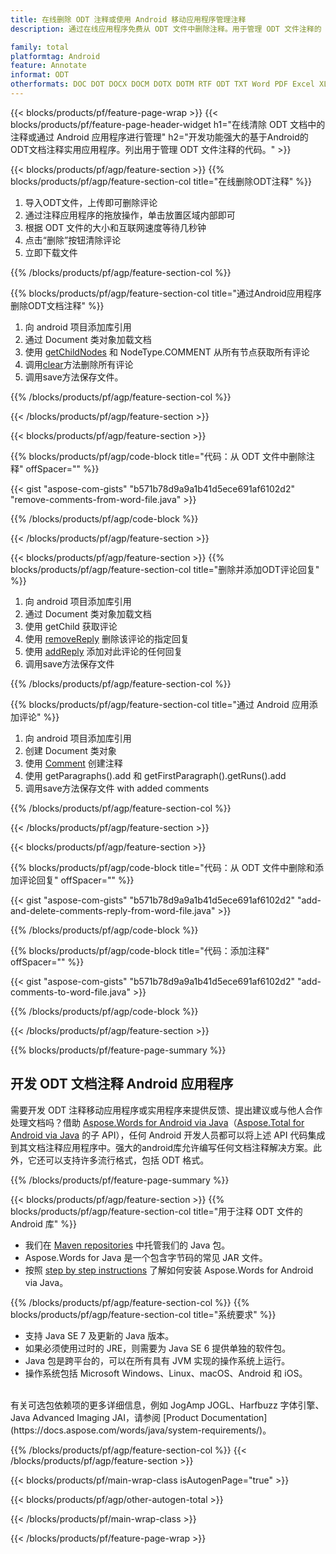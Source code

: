 ```yaml
---
title: 在线删除 ODT 注释或使用 Android 移动应用程序管理注释
description: 通过在线应用程序免费从 ODT 文件中删除注释。用于管理 ODT 文件注释的 Android API 代码。

family: total
platformtag: Android
feature: Annotate
informat: ODT
otherformats: DOC DOT DOCX DOCM DOTX DOTM RTF ODT TXT Word PDF Excel XLS XLSX XLSB XLSM XLT XLTX XLTM CSV TSV ODS Powerpoint PPT PPS PPTX POTX PPSX PPTM PPSM POTM ODP
---
```

{{< blocks/products/pf/feature-page-wrap >}}
{{< blocks/products/pf/feature-page-header-widget h1="在线清除 ODT 文档中的注释或通过 Android 应用程序进行管理" h2="开发功能强大的基于Android的ODT文档注释实用应用程序。列出用于管理 ODT 文件注释的代码。" >}}

{{< blocks/products/pf/agp/feature-section >}}
{{% blocks/products/pf/agp/feature-section-col title="在线删除ODT注释" %}}

1. 导入ODT文件，上传即可删除评论
1. 通过注释应用程序的拖放操作，单击放置区域内部即可
1. 根据 ODT 文件的大小和互联网速度等待几秒钟
1. 点击“删除”按钮清除评论
1. 立即下载文件

{{% /blocks/products/pf/agp/feature-section-col %}}

{{% blocks/products/pf/agp/feature-section-col title="通过Android应用程序删除ODT文档注释" %}}

1. 向 android 项目添加库引用
1. 通过 Document 类对象加载文档
1. 使用 [getChildNodes](https://reference.aspose.com/words/java/com.aspose.words/document/#getChildNodes) 和 NodeType.COMMENT 从所有节点获取所有评论
1. 调用[clear](https://reference.aspose.com/words/java/com.aspose.words/nodecollection/#clear)方法删除所有评论
1. 调用save方法保存文件。

{{% /blocks/products/pf/agp/feature-section-col %}}

{{< /blocks/products/pf/agp/feature-section >}}

{{< blocks/products/pf/agp/feature-section >}}

{{% blocks/products/pf/agp/code-block title="代码：从 ODT 文件中删除注释" offSpacer="" %}}

{{< gist "aspose-com-gists" "b571b78d9a9a1b41d5ece691af6102d2" "remove-comments-from-word-file.java" >}}

{{% /blocks/products/pf/agp/code-block %}}

{{< /blocks/products/pf/agp/feature-section >}}


{{< blocks/products/pf/agp/feature-section >}}
{{% blocks/products/pf/agp/feature-section-col title="删除并添加ODT评论回复" %}}

1. 向 android 项目添加库引用
1. 通过 Document 类对象加载文档
1. 使用 getChild 获取评论
1. 使用 [removeReply](https://reference.aspose.com/words/java/com.aspose.words/comment/#removeReply-com.aspose.words.Comment) 删除该评论的指定回复
1. 使用 [addReply](https://reference.aspose.com/words/java/com.aspose.words/comment/#addReply-java.lang.String-java.lang.String-java.util.Date-java.lang.String) 添加对此评论的任何回复
1. 调用save方法保存文件

{{% /blocks/products/pf/agp/feature-section-col %}}

{{% blocks/products/pf/agp/feature-section-col title="通过 Android 应用添加评论" %}}

1. 向 android 项目添加库引用
1. 创建 Document 类对象
1. 使用 [Comment](https://reference.aspose.com/words/java/com.aspose.words/comment/) 创建注释
1. 使用 getParagraphs().add 和 getFirstParagraph().getRuns().add
1. 调用save方法保存文件 with added comments

{{% /blocks/products/pf/agp/feature-section-col %}}

{{< /blocks/products/pf/agp/feature-section >}}

{{< blocks/products/pf/agp/feature-section >}}

{{% blocks/products/pf/agp/code-block title="代码：从 ODT 文件中删除和添加评论回复" offSpacer="" %}}

{{< gist "aspose-com-gists" "b571b78d9a9a1b41d5ece691af6102d2" "add-and-delete-comments-reply-from-word-file.java" >}}

{{% /blocks/products/pf/agp/code-block %}}

{{% blocks/products/pf/agp/code-block title="代码：添加注释" offSpacer="" %}}

{{< gist "aspose-com-gists" "b571b78d9a9a1b41d5ece691af6102d2" "add-comments-to-word-file.java" >}}

{{% /blocks/products/pf/agp/code-block %}}

{{< /blocks/products/pf/agp/feature-section >}}


{{% blocks/products/pf/feature-page-summary %}}


<h2>开发 ODT 文档注释 Android 应用程序</h2>

需要开发 ODT 注释移动应用程序或实用程序来提供反馈、提出建议或与他人合作处理文档吗？借助 [Aspose.Words for Android via Java](https://products.aspose.com/words/android-java/)（[Aspose.Total for Android via Java](https://products.aspose.com/total/android-java/) 的子 API），任何 Android 开发人员都可以将上述 API 代码集成到其文档注释应用程序中。强大的android库允许编写任何文档注释解决方案。此外，它还可以支持许多流行格式，包括 ODT 格式。<br />

{{% /blocks/products/pf/feature-page-summary %}}

{{< blocks/products/pf/agp/feature-section >}}
{{% blocks/products/pf/agp/feature-section-col title="用于注释 ODT 文件的 Android 库" %}}

- 我们在 [Maven repositories](https://releases.aspose.com/java/repo/com/aspose/aspose-words/) 中托管我们的 Java 包。 
- Aspose.Words for Java 是一个包含字节码的常见 JAR 文件。
- 按照 [step by step instructions](https://docs.aspose.com/words/java/install-aspose-words-for-android-via-java/) 了解如何安装 Aspose.Words for Android via Java。

{{% /blocks/products/pf/agp/feature-section-col %}}
{{% blocks/products/pf/agp/feature-section-col title="系统要求" %}}

- 支持 Java SE 7 及更新的 Java 版本。
- 如果必须使用过时的 JRE，则需要为 Java SE 6 提供单独的软件包。
- Java 包是跨平台的，可以在所有具有 JVM 实现的操作系统上运行。
- 操作系统包括 Microsoft Windows、Linux、macOS、Android 和 iOS。

<br />
有关可选包依赖项的更多详细信息，例如 JogAmp JOGL、Harfbuzz 字体引擎、Java Advanced Imaging JAI，请参阅 [Product Documentation](https://docs.aspose.com/words/java/system-requirements/)。

{{% /blocks/products/pf/agp/feature-section-col %}}
{{< /blocks/products/pf/agp/feature-section >}}


{{< blocks/products/pf/main-wrap-class isAutogenPage="true" >}}

{{< blocks/products/pf/agp/other-autogen-total >}}

{{< /blocks/products/pf/main-wrap-class >}}

{{< /blocks/products/pf/feature-page-wrap >}}